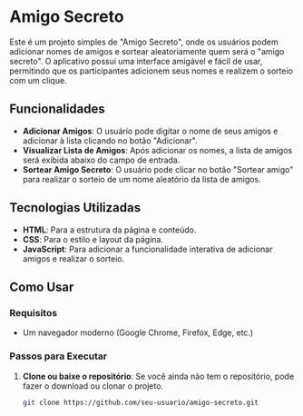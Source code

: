 # Amigo Secreto

Este é um projeto simples de "Amigo Secreto", onde os usuários podem adicionar nomes de amigos e sortear aleatoriamente quem será o "amigo secreto". O aplicativo possui uma interface amigável e fácil de usar, permitindo que os participantes adicionem seus nomes e realizem o sorteio com um clique.

## Funcionalidades

- **Adicionar Amigos**: O usuário pode digitar o nome de seus amigos e adicionar à lista clicando no botão "Adicionar".
- **Visualizar Lista de Amigos**: Após adicionar os nomes, a lista de amigos será exibida abaixo do campo de entrada.
- **Sortear Amigo Secreto**: O usuário pode clicar no botão "Sortear amigo" para realizar o sorteio de um nome aleatório da lista de amigos.

## Tecnologias Utilizadas

- **HTML**: Para a estrutura da página e conteúdo.
- **CSS**: Para o estilo e layout da página.
- **JavaScript**: Para adicionar a funcionalidade interativa de adicionar amigos e realizar o sorteio.

## Como Usar

### Requisitos

- Um navegador moderno (Google Chrome, Firefox, Edge, etc.)

### Passos para Executar

1. **Clone ou baixe o repositório**:
   Se você ainda não tem o repositório, pode fazer o download ou clonar o projeto.
   
   ```bash
   git clone https://github.com/seu-usuario/amigo-secreto.git
